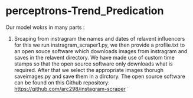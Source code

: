 # perceptrons-Trend_Predication
Our model wokrs in many parts :
  1. Srcaping from instragram the names and dates of relavent influencers for this we run instragram_scraper1.py, we then provide a proflie.txt to an open souce software which downloads images from instragram and saves in the relavent directory. We have made use of custom time stamps so that the open source software only downloads what is required. After that we select the appropriate images thorugh saveimages.py and save them in a dirctory.
    The open source software can be found on this Github repository: https://github.com/arc298/instagram-scraper
    `
